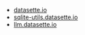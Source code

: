 - [datasette.io](https://datasette.io)
- [sqlite-utils.datasette.io](https://sqlite-utils.datasette.io/)
- [llm.datasette.io](https://llm.datasette.io/)
